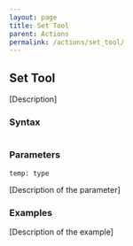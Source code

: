 ```yaml
---
layout: page
title: Set Tool
parent: Actions
permalink: /actions/set_tool/
---
```


## Set Tool

[Description]

### Syntax

```js

```

### Parameters

`temp: type`

[Description of the parameter]

### Examples

[Description of the example]

```js

```

